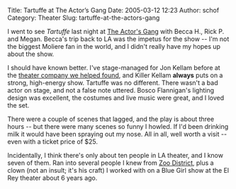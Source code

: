 Title: Tartuffe at The Actor’s Gang
Date: 2005-03-12 12:23
Author: schof
Category: Theater
Slug: tartuffe-at-the-actors-gang

I went to see *Tartuffe* last night at [The Actor's
Gang](http://www.theactorsgang.com/) with Becca H., Rick P. and Megan.
Becca's trip back to LA was the impetus for the show -- I'm not the
biggest Moliere fan in the world, and I didn't really have my hopes up
about the show.

I should have known better. I've stage-managed for Jon Kellam before at
the [theater company we helped found](http://zoodistrict.org), and
Killer Kellam **always** puts on a strong, high-energy show. Tartuffe
was no different. There wasn't a bad actor on stage, and not a false
note uttered. Bosco Flannigan's lighting design was excellent, the
costumes and live music were great, and I loved the set.

There were a couple of scenes that lagged, and the play is about three
hours -- but there were many scenes so funny I howled. If I'd been
drinking milk it would have been spraying out my nose. All in all, well
worth a visit -- even with a ticket price of \$25.

Incidentally, I think there's only about ten people in LA theater, and I
know seven of them. Ran into several people I knew from [Zoo
District](http://zoodistrict.org), plus a clown (not an insult; it's his
craft) I worked with on a Blue Girl show at the El Rey theater about 6
years ago.

